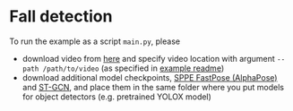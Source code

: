 # Fall detection

To run the example as a script `main.py`, please

- download video from [here](https://youtu.be/ctniCxIdpTY) and specify video location with argument `--path /path/to/video` (as specified in [example readme](../README.md#running-as-a-script))
- download additional model checkpoints, [SPPE FastPose (AlphaPose)](https://drive.google.com/file/d/1IPfCDRwCmQDnQy94nT1V-_NVtTEi4VmU/view?usp=sharing) and [ST-GCN](https://drive.google.com/file/d/1mQQ4JHe58ylKbBqTjuKzpwN2nwKOWJ9u/view?usp=sharing), and place them in the same folder where you put models for object detectors (e.g. pretrained YOLOX model)
